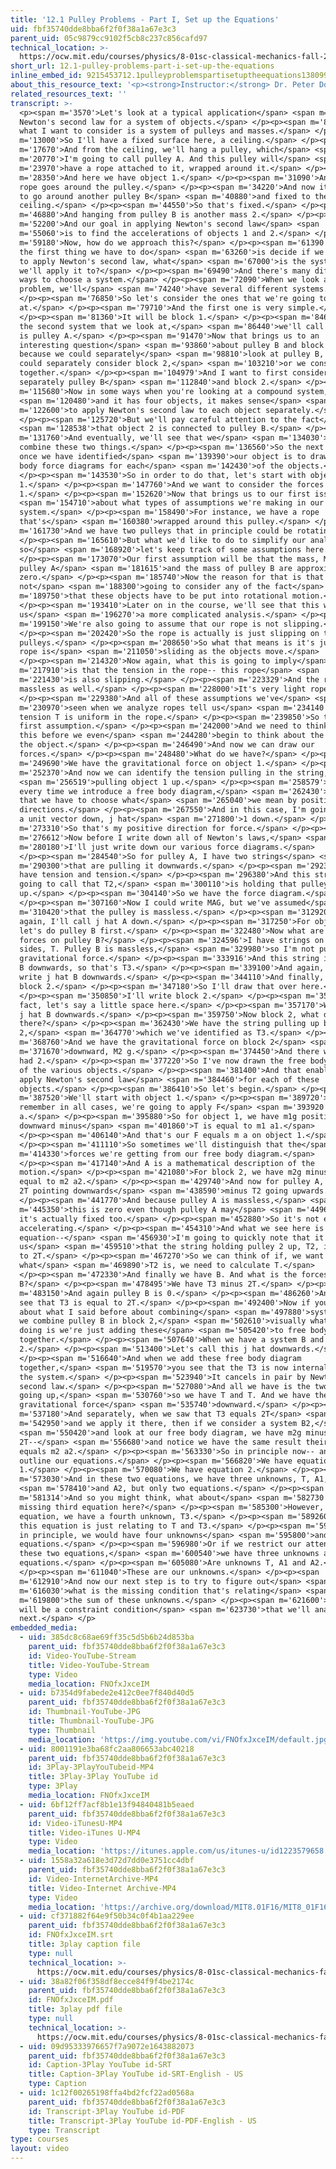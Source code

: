 ```yaml
---
title: '12.1 Pulley Problems - Part I, Set up the Equations'
uid: fbf35740dde8bba6f2f0f38a1a67e3c3
parent_uid: 05c9879cc9102f5cb8c237c856cafd97
technical_location: >-
  https://ocw.mit.edu/courses/physics/8-01sc-classical-mechanics-fall-2016/week-4-drag-forces-constraints-and-continuous-systems/12.1-pulley-problems-part-i-set-up-the-equations/12.1-pulley-problems-part-i-set-up-the-equations
short_url: 12.1-pulley-problems-part-i-set-up-the-equations
inline_embed_id: 9215453712.1pulleyproblemspartisetuptheequations13809945
about_this_resource_text: '<p><strong>Instructor:</strong> Dr. Peter Dourmashkin</p>'
related_resources_text: ''
transcript: >-
  <p><span m='3570'>Let's look at a typical application</span> <span m='5560'>of
  Newton's second law for a system of objects.</span> </p><p><span m='8570'>So
  what I want to consider is a system of pulleys and masses.</span> </p><p><span
  m='13000'>So I'll have a fixed surface here, a ceiling.</span> </p><p><span
  m='17670'>And from the ceiling, we'll hang a pulley, which</span> <span
  m='20770'>I'm going to call pulley A. And this pulley will</span> <span
  m='23970'>have a rope attached to it, wrapped around it.</span> </p><p><span
  m='28350'>And here we have object 1.</span> </p><p><span m='31090'>And the
  rope goes around the pulley.</span> </p><p><span m='34220'>And now it's going
  to go around another pulley B</span> <span m='40880'>and fixed to the
  ceiling.</span> </p><p><span m='44550'>So that's fixed.</span> </p><p><span
  m='46880'>And hanging from pulley B is another mass 2.</span> </p><p><span
  m='52200'>And our goal in applying Newton's second law</span> <span
  m='55060'>is to find the accelerations of objects 1 and 2.</span> </p><p><span
  m='59180'>Now, how do we approach this?</span> </p><p><span m='61390'>Well,
  the first thing we have to do</span> <span m='63260'>is decide if we're going
  to apply Newton's second law, what</span> <span m='67000'>is the system that
  we'll apply it to?</span> </p><p><span m='69490'>And there's many different
  ways to choose a system.</span> </p><p><span m='72090'>When we look at this
  problem, we'll</span> <span m='74240'>have several different systems.</span>
  </p><p><span m='76850'>So let's consider the ones that we're going to look
  at.</span> </p><p><span m='79710'>And the first one is very simple.</span>
  </p><p><span m='81360'>It will be block 1.</span> </p><p><span m='84640'>And
  the second system that we look at,</span> <span m='86440'>we'll call that AB
  is pulley A.</span> </p><p><span m='91470'>Now that brings us to an
  interesting question</span> <span m='93860'>about pulley B and block 2,
  because we could separately</span> <span m='98810'>look at pulley B, and we
  could separately consider block 2,</span> <span m='103210'>or we consider them
  together.</span> </p><p><span m='104979'>And I want to first consider
  separately pulley B</span> <span m='112840'>and block 2.</span> </p><p><span
  m='115680'>Now in some ways when you're looking at a compound system,</span>
  <span m='120480'>and it has four objects, it makes sense</span> <span
  m='122600'>to apply Newton's second law to each object separately.</span>
  </p><p><span m='125720'>But we'll pay careful attention to the fact</span>
  <span m='128538'>that object 2 is connected to pulley B.</span> </p><p><span
  m='131760'>And eventually, we'll see that we</span> <span m='134030'>can
  combine these two things.</span> </p><p><span m='136560'>So the next step is
  once we have identified</span> <span m='139390'>our object is to draw a free
  body force diagrams for each</span> <span m='142430'>of the objects.</span>
  </p><p><span m='143530'>So in order to do that, let's start with object
  1.</span> </p><p><span m='147760'>And we want to consider the forces on object
  1.</span> </p><p><span m='152620'>Now that brings us to our first issue</span>
  <span m='154710'>about what types of assumptions we're making in our
  system.</span> </p><p><span m='158490'>For instance, we have a rope
  that's</span> <span m='160380'>wrapped around this pulley.</span> </p><p><span
  m='161730'>And we have two pulleys that in principle could be rotating.</span>
  </p><p><span m='165610'>But what we'd like to do to simplify our analysis--
  so</span> <span m='168920'>let's keep track of some assumptions here.</span>
  </p><p><span m='173070'>Our first assumption will be that the mass, MP, of
  pulley A</span> <span m='181615'>and the mass of pulley B are approximately
  zero.</span> </p><p><span m='185740'>Now the reason for that is that we're
  not</span> <span m='188300'>going to consider any of the fact</span> <span
  m='189750'>that these objects have to be put into rotational motion.</span>
  </p><p><span m='193410'>Later on in the course, we'll see that this will give
  us</span> <span m='196270'>a more complicated analysis.</span> </p><p><span
  m='199150'>We're also going to assume that our rope is not slipping.</span>
  </p><p><span m='202420'>So the rope is actually is just slipping on the
  pulleys.</span> </p><p><span m='208650'>So what that means is it's just the
  rope is</span> <span m='211050'>sliding as the objects move.</span>
  </p><p><span m='214320'>Now again, what this is going to imply</span> <span
  m='217910'>is that the tension in the rope-- this rope</span> <span
  m='221430'>is also slipping.</span> </p><p><span m='223329'>And the rope is
  massless as well.</span> </p><p><span m='228000'>It's very light rope.</span>
  </p><p><span m='229380'>And all of these assumptions we've</span> <span
  m='230970'>seen when we analyze ropes tell us</span> <span m='234140'>that the
  tension T is uniform in the rope.</span> </p><p><span m='239850'>So that's our
  first assumption.</span> </p><p><span m='242000'>And we need to think about
  this before we even</span> <span m='244280'>begin to think about the forces on
  the object.</span> </p><p><span m='246490'>And now we can draw our
  forces.</span> </p><p><span m='248480'>What do we have?</span> </p><p><span
  m='249690'>We have the gravitational force on object 1.</span> </p><p><span
  m='252370'>And now we can identify the tension pulling in the string,</span>
  <span m='256519'>pulling object 1 up.</span> </p><p><span m='258579'>Now for
  every time we introduce a free body diagram,</span> <span m='262430'>recall
  that we have to choose what</span> <span m='265040'>we mean by positive
  directions.</span> </p><p><span m='267550'>And in this case, I'm going to pick
  a unit vector down, j hat</span> <span m='271800'>1 down.</span> </p><p><span
  m='273310'>So that's my positive direction for force.</span> </p><p><span
  m='276612'>Now before I write down all of Newton's laws,</span> <span
  m='280180'>I'll just write down our various force diagrams.</span>
  </p><p><span m='284540'>So for pulley A, I have two strings</span> <span
  m='290300'>that are pulling it downwards.</span> </p><p><span m='292370'>So I
  have tension and tension.</span> </p><p><span m='296380'>And this string, I'm
  going to call that T2,</span> <span m='300110'>is holding that pulley
  up.</span> </p><p><span m='304140'>So we have the force diagram.</span>
  </p><p><span m='307160'>Now I could write MAG, but we've assumed</span> <span
  m='310420'>that the pulley is massless.</span> </p><p><span m='312920'>And
  again, I'll call j hat A down.</span> </p><p><span m='317250'>For object 2,
  let's do pulley B first.</span> </p><p><span m='322480'>Now what are the
  forces on pulley B?</span> </p><p><span m='324596'>I have strings on both
  sides, T. Pulley B is massless,</span> <span m='329980'>so I'm not putting
  gravitational force.</span> </p><p><span m='333916'>And this string is pulling
  B downwards, so that's T3.</span> </p><p><span m='339100'>And again, we'll
  write j hat B downwards.</span> </p><p><span m='344110'>And finally, I have
  block 2.</span> </p><p><span m='347180'>So I'll draw that over here.</span>
  </p><p><span m='350850'>I'll write block 2.</span> </p><p><span m='353230'>In
  fact, let's say a little space here.</span> </p><p><span m='357170'>We'll have
  j hat B downwards.</span> </p><p><span m='359750'>Now block 2, what do we have
  there?</span> </p><p><span m='362430'>We have the string pulling up block
  2,</span> <span m='364770'>which we've identified as T3.</span> </p><p><span
  m='368760'>And we have the gravitational force on block 2</span> <span
  m='371670'>downward, M2 g.</span> </p><p><span m='374450'>And there we have j
  had 2.</span> </p><p><span m='377220'>So I've now drawn the free body diagram
  of the various objects.</span> </p><p><span m='381400'>And that enables me to
  apply Newton's second law</span> <span m='384460'>for each of these
  objects.</span> </p><p><span m='386410'>So let's begin.</span> </p><p><span
  m='387520'>We'll start with object 1.</span> </p><p><span m='389720'>We have--
  remember in all cases, we're going to apply F</span> <span m='393920'>equals m
  a.</span> </p><p><span m='395880'>So for object 1, we have m1g positive
  downward minus</span> <span m='401860'>T is equal to m1 a1.</span>
  </p><p><span m='406140'>And that's our F equals m a on object 1.</span>
  </p><p><span m='411110'>So sometimes we'll distinguish that the</span> <span
  m='414330'>forces we're getting from our free body diagram.</span>
  </p><p><span m='417140'>And A is a mathematical description of the
  motion.</span> </p><p><span m='421080'>For block 2, we have m2g minus T3 is
  equal to m2 a2.</span> </p><p><span m='429740'>And now for pulley A, we have
  2T pointing downwards</span> <span m='438590'>minus T2 going upwards.</span>
  </p><p><span m='441770'>And because pulley A is massless,</span> <span
  m='445350'>this is zero even though pulley A may</span> <span m='449670'>be--
  it's actually fixed too.</span> </p><p><span m='452880'>So it's not even
  accelerating.</span> </p><p><span m='454310'>And what we see here is this
  equation--</span> <span m='456930'>I'm going to quickly note that it tells
  us</span> <span m='459510'>that the string holding pulley 2 up, T2, is equal
  to 2T.</span> </p><p><span m='467270'>So we can think of if, we want to know
  what</span> <span m='469890'>T2 is, we need to calculate T.</span>
  </p><p><span m='472330'>And finally we have B. And what is the forces on
  B?</span> </p><p><span m='478495'>We have T3 minus 2T.</span> </p><p><span
  m='483150'>And again pulley B is 0.</span> </p><p><span m='486260'>And so we
  see that T3 is equal to 2T.</span> </p><p><span m='492400'>Now if you think
  about what I said before about combining</span> <span m='497880'>systems, if
  we combine pulley B in block 2,</span> <span m='502610'>visually what we're
  doing is we're just adding these</span> <span m='505420'>to free body diagram
  together.</span> </p><p><span m='507640'>When we have a system B and block
  2.</span> </p><p><span m='513400'>Let's call this j hat downwards.</span>
  </p><p><span m='516640'>And when we add these free body diagram
  together,</span> <span m='519570'>you see that the T3 is now internal force to
  the system.</span> </p><p><span m='523940'>It cancels in pair by Newton's
  second law.</span> </p><p><span m='527080'>And all we have is the two strings
  going up,</span> <span m='530760'>so we have T and T. And we have the
  gravitational force</span> <span m='535740'>downward.</span> </p><p><span
  m='537180'>And separately, when we saw that T3 equals 2T</span> <span
  m='542950'>and we apply it there, then if we consider a system B2,</span>
  <span m='550420'>and look at our free body diagram, we have m2g minus
  2T--</span> <span m='556680'>and notice we have the same result their 2T
  equals m2 a2.</span> </p><p><span m='563330'>So in principle now-- and I'll
  outline our equations.</span> </p><p><span m='566820'>We have equation
  1.</span> </p><p><span m='570080'>We have equation 2.</span> </p><p><span
  m='573030'>And in these two equations, we have three unknowns, T, A1,</span>
  <span m='578410'>and A2, but only two equations.</span> </p><p><span
  m='581314'>And so you might think, what about</span> <span m='582730'>this
  missing third equation here?</span> </p><p><span m='585300'>However, in this
  equation, we have a fourth unknown, T3.</span> </p><p><span m='589260'>And
  this equation is just relating to T and T3.</span> </p><p><span m='593760'>So
  in principle, we would have four unknowns</span> <span m='595800'>and three
  equations.</span> </p><p><span m='596980'>Or if we restrict our attention to
  these two equations,</span> <span m='600540'>we have three unknowns and two
  equations.</span> </p><p><span m='605080'>Are unknowns T, A1 and A2.</span>
  </p><p><span m='611040'>These are our unknowns.</span> </p><p><span
  m='612910'>And now our next step is to try to figure out</span> <span
  m='616030'>what is the missing condition that's relating</span> <span
  m='619800'>the sum of these unknowns.</span> </p><p><span m='621600'>And that
  will be a constraint condition</span> <span m='623730'>that we'll analyze
  next.</span> </p>
embedded_media:
  - uid: 385dc8c68ae69ff35c5d5b6b24d853ba
    parent_uid: fbf35740dde8bba6f2f0f38a1a67e3c3
    id: Video-YouTube-Stream
    title: Video-YouTube-Stream
    type: Video
    media_location: FNOfxJxceIM
  - uid: b7354d9fabede2e412c0ee7f840d40d5
    parent_uid: fbf35740dde8bba6f2f0f38a1a67e3c3
    id: Thumbnail-YouTube-JPG
    title: Thumbnail-YouTube-JPG
    type: Thumbnail
    media_location: 'https://img.youtube.com/vi/FNOfxJxceIM/default.jpg'
  - uid: 8001191e3ba68fc2aa806653abc40218
    parent_uid: fbf35740dde8bba6f2f0f38a1a67e3c3
    id: 3Play-3PlayYouTubeid-MP4
    title: 3Play-3Play YouTube id
    type: 3Play
    media_location: FNOfxJxceIM
  - uid: 6bf12ff7acf8b1e13f94840481b5eaed
    parent_uid: fbf35740dde8bba6f2f0f38a1a67e3c3
    id: Video-iTunesU-MP4
    title: Video-iTunes U-MP4
    type: Video
    media_location: 'https://itunes.apple.com/us/itunes-u/id1223579658'
  - uid: 1558a32a618e3d72d7dd0e3751cc4dbf
    parent_uid: fbf35740dde8bba6f2f0f38a1a67e3c3
    id: Video-InternetArchive-MP4
    title: Video-Internet Archive-MP4
    type: Video
    media_location: 'https://archive.org/download/MIT8.01F16/MIT8_01F16_L12v01_360p.mp4'
  - uid: cf371882f64e9f50b34c0f4b1aa229ee
    parent_uid: fbf35740dde8bba6f2f0f38a1a67e3c3
    id: FNOfxJxceIM.srt
    title: 3play caption file
    type: null
    technical_location: >-
      https://ocw.mit.edu/courses/physics/8-01sc-classical-mechanics-fall-2016/week-4-drag-forces-constraints-and-continuous-systems/12.1-pulley-problems-part-i-set-up-the-equations/12.1-pulley-problems-part-i-set-up-the-equations/FNOfxJxceIM.srt
  - uid: 38a82f06f358df8ecce84f9f4be2174c
    parent_uid: fbf35740dde8bba6f2f0f38a1a67e3c3
    id: FNOfxJxceIM.pdf
    title: 3play pdf file
    type: null
    technical_location: >-
      https://ocw.mit.edu/courses/physics/8-01sc-classical-mechanics-fall-2016/week-4-drag-forces-constraints-and-continuous-systems/12.1-pulley-problems-part-i-set-up-the-equations/12.1-pulley-problems-part-i-set-up-the-equations/FNOfxJxceIM.pdf
  - uid: 09d95333976657f7a9072e1643882073
    parent_uid: fbf35740dde8bba6f2f0f38a1a67e3c3
    id: Caption-3Play YouTube id-SRT
    title: Caption-3Play YouTube id-SRT-English - US
    type: Caption
  - uid: 1c12f00265198ffa4bd2fcf22ad0568a
    parent_uid: fbf35740dde8bba6f2f0f38a1a67e3c3
    id: Transcript-3Play YouTube id-PDF
    title: Transcript-3Play YouTube id-PDF-English - US
    type: Transcript
type: courses
layout: video
---
```

